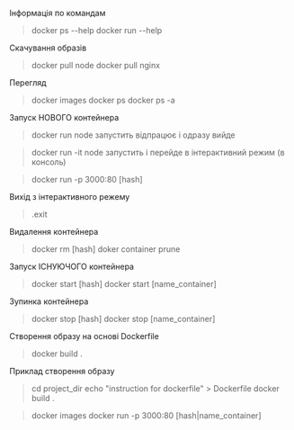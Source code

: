 Інформація по командам

> docker ps --help
> docker run --help

Скачування образів

> docker pull node
> docker pull nginx


Перегляд

> docker images
> docker ps
> docker ps -a


Запуск НОВОГО контейнера

> docker run node
	запустить відпрацює і одразу вийде

> docker run -it node
	запустить і перейде в інтерактивний режим (в консоль)

> docker run -p 3000:80 [hash]


Вихід з інтерактивного режему

> .exit


Видалення контейнера

> docker rm [hash]
> doker container prune


Запуск ІСНУЮЧОГО контейнера

> docker start [hash]
> docker start [name_container]


Зупинка контейнера

> docker stop [hash]
> docker stop [name_container]


Створення образу на основі Dockerfile

>docker build .


Приклад створення образу

> cd project_dir
> echo "instruction for dockerfile" > Dockerfile
> docker build .

> docker images
> docker run -p 3000:80 [hash|name_container]